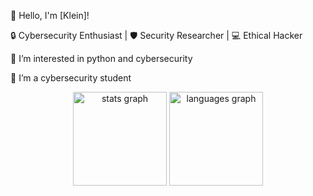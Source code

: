 👋 Hello, I'm [Klein]!

🔒 Cybersecurity Enthusiast | 🛡️ Security Researcher | 💻 Ethical Hacker

👀 I’m interested in python and cybersecurity

🌱 I’m a cybersecurity student



<div align="center">
  <img src="https://github-readme-stats.vercel.app/api?username=Klein-Rop&hide_title=false&hide_rank=false&show_icons=true&include_all_commits=true&count_private=true&disable_animations=false&theme=dracula&locale=en&hide_border=false&order=1" height="150" alt="stats graph"  />
  <img src="https://github-readme-stats.vercel.app/api/top-langs?username=Klein-Rop&locale=en&hide_title=false&layout=compact&card_width=320&langs_count=5&theme=dracula&hide_border=false&order=2" height="150" alt="languages graph"  />
</div>

###
